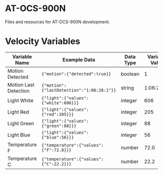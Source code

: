 # AT-OCS-900N
Files and resources for AT-OCS-900N development.

# Velocity Variables

| Variable Name | Example Data | Data Type | Variable Value |
|---------------|--------------|-----------|----------------|
| Motion Detected | `{"motion":{"detected":true}}` | boolean | 1 |
| Motion Last Detection | `{"motion":{"lastDetection":"1:06:28:1"}}` | string | 1:06:28:01 |
| Light White | `{"light":{"values":{"white":606}}}` | integer | 606 |
| Light Red | `{"light":{"values":{"red":205}}}` | integer | 205 |
| Light Green | `{"light":{"values":{"green":88}}}` | integer | 88 |
| Light Blue | `{"light":{"values":{"blue":56}}}` | integer | 56 |
| Temperature F | `{"temperature":{"values":{"F":72.0}}}` | number | 72.0 |
| Temperature C | `{"temperature":{"values":{"C":22.2}}}` | number | 22.2 |
